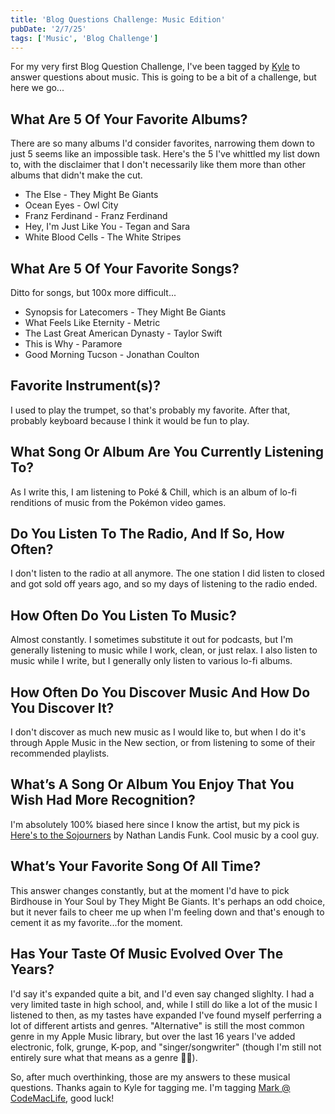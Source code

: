 ```yaml
---
title: 'Blog Questions Challenge: Music Edition'
pubDate: '2/7/25'
tags: ['Music', 'Blog Challenge']
---
```


For my very first Blog Question Challenge, I've been tagged by [Kyle](https://weblog.kylereddoch.me/2025/02/blog-questions-challenge-music-edition) to answer questions about music. This is going to be a bit of a challenge, but here we go...

## What Are 5 Of Your Favorite Albums?

There are so many albums I'd consider favorites, narrowing them down to just 5 seems like an impossible task. Here's the 5 I've whittled my list down to, with the disclaimer that I don't necessarily like them more than other albums that didn't make the cut.

- The Else - They Might Be Giants
- Ocean Eyes - Owl City
- Franz Ferdinand - Franz Ferdinand
- Hey, I'm Just Like You - Tegan and Sara
- White Blood Cells - The White Stripes

## What Are 5 Of Your Favorite Songs?

Ditto for songs, but 100x more difficult...

- Synopsis for Latecomers - They Might Be Giants
- What Feels Like Eternity - Metric
- The Last Great American Dynasty - Taylor Swift
- This is Why - Paramore
- Good Morning Tucson - Jonathan Coulton

## Favorite Instrument(s)?

I used to play the trumpet, so that's probably my favorite. After that, probably keyboard because I think it would be fun to play.

## What Song Or Album Are You Currently Listening To?

As I write this, I am listening to Poké & Chill, which is an album of lo-fi renditions of music from the Pokémon video games.

## Do You Listen To The Radio, And If So, How Often?

I don't listen to the radio at all anymore. The one station I did listen to closed and got sold off years ago, and so my days of listening to the radio ended.

## How Often Do You Listen To Music?

Almost constantly. I sometimes substitute it out for podcasts, but I'm generally listening to music while I work, clean, or just relax. I also listen to music while I write, but I generally only listen to various lo-fi albums.

## How Often Do You Discover Music And How Do You Discover It?

I don't discover as much new music as I would like to, but when I do it's through Apple Music in the New section, or from listening to some of their recommended playlists.

## What’s A Song Or Album You Enjoy That You Wish Had More Recognition?

I'm absolutely 100% biased here since I know the artist, but my pick is [Here's to the Sojourners](https://album.link/i/1598277466) by Nathan Landis Funk. Cool music by a cool guy.

## What’s Your Favorite Song Of All Time?

This answer changes constantly, but at the moment I'd have to pick Birdhouse in Your Soul by They Might Be Giants. It's perhaps an odd choice, but it never fails to cheer me up when I'm feeling down and that's enough to cement it as my favorite...for the moment.

## Has Your Taste Of Music Evolved Over The Years?

I'd say it's expanded quite a bit, and I'd even say changed slighlty. I had a very limited taste in high school, and, while I still do like a lot of the music I listened to then, as my tastes have expanded I've found myself perferring a lot of different artists and genres. "Alternative" is still the most common genre in my Apple Music library, but over the last 16 years I've added electronic, folk, grunge, K-pop, and "singer/songwriter" (though I'm still not entirely sure what that means as a genre 🤷‍♂️).

So, after much overthinking, those are my answers to these musical questions. Thanks again to Kyle for tagging me. I'm tagging [Mark @ CodeMacLife](https://blog.codemaclife.net), good luck!
